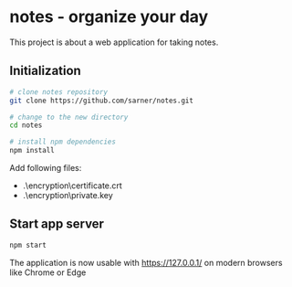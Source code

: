 # notes - organize your day

This project is about a web application for taking notes.

## Initialization

```bash
# clone notes repository
git clone https://github.com/sarner/notes.git

# change to the new directory
cd notes

# install npm dependencies
npm install
```

Add following files:
- .\encryption\certificate.crt
- .\encryption\private.key

## Start app server

```bash
npm start
```

The application is now usable with https://127.0.0.1/ on modern browsers like Chrome or Edge